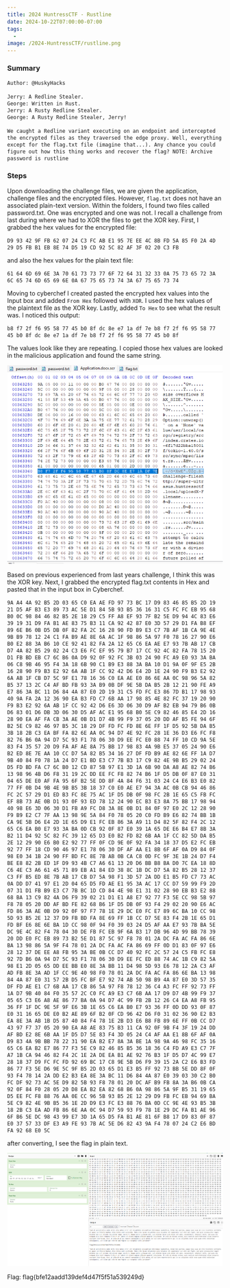 ```yaml
---
title: 2024 HuntressCTF - Rustline
date: 2024-10-22T07:00:00-07:00
tags:
  - 
image: /2024-HuntressCTF/rustline.png
---
```


### Summary
```
Author: @HuskyHacks

Jerry: A Redline Stealer.
George: Written in Rust.
Jerry: A Rusty Redline Stealer.
George: A Rusty Redline Stealer, Jerry!

We caught a Redline variant executing on an endpoint and intercepted the encrypted files as they traversed the edge proxy. Well, everything except for the flag.txt file (imagine that...). Any chance you could figure out how this thing works and recover the flag? NOTE: Archive password is rustline
```

### Steps

Upon downloading the challenge files, we are given the application, challenge files and the encrypted files. However, `flag.txt` does not have an associated plain-text version.  Within the folders, I found two files called password.txt.  One was encrypted and one was not. I recall a challenge from last during where we had to XOR the files to get the XOR key.  First, I grabbed the hex values for the encrypted file: 
```
D9 93 42 9F FB 62 07 24 C3 FC AB E1 95 7E EE 4C 8B FD 5A 85 F0 2A 4D 29 D5 FB B1 EB 8E 74 D5 19 CD 92 5C 82 AF 3F 02 20 C3 FB
```
and also the hex values for the plain text file:
```
61 64 6D 69 6E 3A 70 61 73 73 77 6F 72 64 31 32 33 0A 75 73 65 72 3A 6C 65 74 6D 65 69 6E 0A 67 75 65 73 74 3A 67 75 65 73 74
```

Moving to cyberchef I created pasted the encrypted hex values into the Input box and added `From Hex` followed with `XOR`.  I used the hex values of the plaintext file as the XOR key. Lastly, added `To Hex` to see what the result was.  I noticed this output:
```
b8 f7 2f f6 95 58 77 45 b0 8f dc 8e e7 1a df 7e b8 f7 2f f6 95 58 77 45 b0 8f dc 8e e7 1a df 7e b8 f7 2f f6 95 58 77 45 b0 8f
```
The values look like they are repeating. I copied those hex values are looked in the malicious application and found the same string.

![](/static/2024-HuntressCTF/r1.png)

Based on previous experienced from last years challenge, I think this was the XOR key.  Next, I grabbed the encrypted flag.txt contents in Hex and pasted that in the input box in Cyberchef. 
```
9A A4 4A 92 B5 2D 03 65 C0 EA AE FD 97 73 BC 17 D9 83 46 85 B5 2D 19 21 D5 AF B3 E3 89 73 AC 5E D1 84 5B 93 B5 36 16 31 C5 FC FC EB 95 68 B0 0C 98 84 46 82 B5 2E 18 29 C5 FF A8 EF 93 7F B2 5E D9 94 4C 83 E6 39 19 31 D9 FA B1 AE 83 75 B3 11 CA 92 42 87 E0 3D 57 29 D1 FA B8 EF 89 6E B6 0B D5 DB 0F 82 FA 2C 16 28 90 FD B9 E3 C7 7B AF 1B CA 9E 4E 9B B9 78 12 24 C1 FA B9 AE 8E 6A AC 1F 98 86 5A 97 F0 78 16 27 90 E6 B0 E2 88 3A B6 10 CE 92 41 82 FA 2A 12 65 C6 EA AE E7 93 7B AB 17 CB D7 4A 82 B5 29 02 24 C3 E6 FC EF 95 79 B7 17 CC 92 4C 82 FA 78 15 20 D1 FB BD EB C7 6C B6 0A D9 92 0F 92 FC 3B 03 24 90 FC A9 E0 93 3A BA 06 C8 9B 46 95 F4 3A 18 6B 90 C1 B9 E3 88 3A BA 10 D1 9A 0F 9F E5 2B 16 28 90 F9 B3 E2 92 6A AB 1F CC 92 42 D6 E4 2D 1E 24 90 F9 B3 E2 92 6A AB 1F CB D7 5C 9F E1 78 16 36 C0 EA AE E0 86 6E AA 0C 98 96 5A 82 B5 37 13 2C C4 AF BD FB 93 3A B9 0B DF 9E 5B DA B5 2B 12 21 90 FE A9 E7 86 3A BC 11 D6 84 4A 87 E0 2D 19 31 C5 FD FC E3 86 7D B1 17 98 93 40 9A FA 2A 12 36 90 EA B3 FD C7 6B AA 17 98 85 4E 82 FC 37 19 20 90 F9 B3 E2 92 6A AB 1F CC 92 42 D6 E6 3D 06 30 D9 AF B2 EB 94 79 B6 0B D6 83 01 D6 DB 3D 06 30 D5 AF AC E1 95 68 B0 5E C9 82 46 85 E4 2D 16 28 90 EA AF FA CB 3A AE 0B D1 D7 4B 99 F9 37 05 20 DD AF B5 FE 94 6F B2 5E C9 82 46 97 B5 3C 18 29 DF FD FC FD 8E 6E FF 1F D5 92 5B DA B5 3B 18 2B C3 EA BF FA 82 6E AA 0C 94 D7 4E 92 FC 28 1E 36 D3 E6 FC F8 82 76 B6 0A 94 D7 5C 93 F1 78 06 30 D9 EE FC E0 88 74 FF 10 CD 9A 5E 83 F4 35 57 20 D9 FA AF AE 8A 75 BB 17 98 83 4A 9B E5 37 05 24 90 E6 B2 ED 8E 7E AA 10 CC D7 5A 82 B5 34 16 27 DF FD B9 AE 82 6E FF 1A D7 9B 40 84 F0 78 1A 24 D7 E1 BD E3 C7 7B B3 17 C9 82 4E 9B B5 29 02 24 D5 FD BD FA C7 6C B0 12 CD 87 5B 97 E1 3D 1A 6B 90 DA A8 AE 82 74 B6 13 98 96 4B D6 F8 31 19 2C DD EE FC F8 82 74 B6 1F D5 DB 0F 87 E0 31 04 65 DE E0 AF FA 95 6F B2 5E DD 8F 4A 84 F6 31 03 24 C4 E6 B3 E0 82 77 FF 0B D4 9B 4E 9B B5 3B 18 37 C0 E0 AE E7 94 3A AC 0B CB 94 46 86 FC 2C 57 29 D1 ED B3 FC 8E 75 AC 1F D5 DB 0F 98 FC 2B 1E 65 C5 FB FC EF 8B 73 AE 0B D1 93 0F 93 ED 78 12 24 90 EC B3 E3 8A 75 BB 17 98 94 40 98 E6 3D 06 30 D1 FB A9 FC D8 3A 8E 0B D1 84 0F 97 E0 2C 12 28 90 F9 B9 E2 C7 7F AA 13 98 9E 5A 84 F0 78 05 20 C0 FD B9 E6 82 74 BB 1B CA 9E 5B D6 E4 2D 1E 65 D9 E1 FC EB 86 3A A9 11 D4 82 5F 82 F4 2C 12 65 C6 EA B0 E7 93 3A BA 0D CB 92 0F 87 E0 39 1A 65 DE E6 B4 E7 8B 3A B2 11 D4 92 5C 82 FC 39 12 65 D3 E0 B2 FD 82 6B AA 1F CC 82 5D DA B5 2E 12 29 90 E6 B0 E2 92 77 FF 0F CD 9E 0F 92 FA 34 18 37 D5 E2 FC EB 92 77 FF 18 CD 90 46 97 E1 78 06 30 DF AF AA E1 8B 6F AF 0A D9 84 0F 98 E0 34 1B 24 90 FF BD FC 8E 7B AB 0B CA C8 0D FC 9F 3E 1B 24 D7 F4 BE E8 82 2B ED 1F D9 93 4B C7 A6 61 13 20 D6 BB B8 BA D0 7C EA 18 8D C6 4E C3 A6 61 45 71 89 EB A1 84 ED 38 8C 1B DC D7 5A 82 B5 28 12 37 C3 FF B5 ED 8E 7B AB 17 CB D7 5A 98 F1 3D 57 2A DD E1 B5 FD C7 73 AC 0A DD D7 41 97 E1 2D 04 65 D5 FD AE E1 95 3A AC 17 CC D7 59 99 F9 2D 07 31 D1 FB B9 E3 C7 7B BC 1D CD 84 4E 98 E1 31 02 28 90 EB B3 E2 88 68 BA 13 C9 82 4A D6 F9 39 02 21 D1 E1 A8 E7 92 77 F3 5E CC 98 5B 97 F8 78 05 20 DD AF BD FE 82 68 B6 1F D5 DB 0F 93 F4 29 02 20 90 E6 AC FD 86 3A AE 0B D9 92 0F 97 F7 78 1E 29 DC E0 FC E7 89 6C BA 10 CC 98 5D 93 B5 2E 12 37 D9 FB BD FA 8E 69 FF 1B CC D7 5E 83 F4 2B 1E 65 D1 FD BF E6 8E 6E BA 1D CC 98 0F 94 F0 39 03 24 D5 AF AA E7 93 7B BA 5E DC 9E 4C 82 F4 78 04 30 DE FB FC EB 9F 6A B3 17 DB 96 4D 99 BB 78 39 20 DD E0 FC EB 89 73 B2 5E D1 87 5C 97 F8 78 01 2A DC FA AC FA 86 6E BA 13 98 86 5A 9F F4 78 01 2A DC FA AC FA 86 69 FF 0D D1 83 0F 97 E6 28 12 37 DE EE A8 FB 95 3A BE 0B CC D7 40 92 FC 2C 57 24 C5 FB FC E8 92 7D B6 0A 94 D7 5C 93 F1 78 06 30 D9 EE FC ED 88 74 AC 1B C9 82 5A 98 E1 2D 05 65 DD EE BB E0 8E 3A BB 11 D4 98 5D 93 E6 78 12 2A C3 AF AD FB 8E 3A AD 1F CC 9E 40 98 F0 78 01 2A DC FA AC FA 86 6E BA 13 98 84 4A 87 E0 31 57 2B D5 FC BF E7 92 74 AB 50 98 B9 4A 87 E0 3D 57 35 DF FD AE E1 C7 6B AA 17 CB 86 5A 97 F8 78 12 36 C4 A3 FC FF 92 73 FF 1A D7 9B 40 84 F0 35 57 2C C0 FC A9 E3 C7 6B AA 17 D9 D7 4B 99 F9 37 05 65 C3 E6 A8 AE 86 77 BA 0A 94 D7 4C 99 FB 2B 12 26 C4 EA A8 FB 95 36 FF 1F DC 9E 5F 9F E6 3B 1E 65 C6 EA B0 E7 93 36 FF 0D DD 93 0F 87 E0 31 16 65 DE E0 B2 AE 89 6F B2 0F CD 96 42 D6 F0 31 02 36 90 E2 B3 EA 8E 3A AB 1B D5 87 40 84 F4 78 1E 2B D3 E6 B8 FB 89 6E FF 0B CC D7 43 97 F7 37 05 20 90 EA A8 AE 83 75 B3 11 CA 92 0F 9B F4 3F 19 24 DD AF BD E2 8E 6B AA 1F D5 D7 5E 83 F4 3D 05 24 C4 AF AA E1 8B 6F AF 0A D9 83 4A 9B BB 78 22 31 90 EA B2 E7 8A 3A BE 1A 98 9A 46 98 FC 35 16 65 C6 EA B2 E7 86 77 F3 5E C9 82 46 85 B5 36 18 36 C4 FD A9 E3 C7 7F A7 1B CA 94 46 82 F4 2C 1E 2A DE EA B1 AE 92 76 B3 1F D5 D7 4C 99 E7 28 18 37 D9 FC FC FD 92 69 BC 17 C8 9E 5B D6 F9 39 15 2A C2 E6 B3 FD 86 77 F3 5E D6 9E 5C 9F B5 2D 03 65 D1 E3 B5 FF 92 73 BB 5E DD 8F 0F 93 F4 78 14 2A DD E2 B3 EA 8E 3A BC 11 D6 84 4A 87 E0 39 03 30 C2 B0 FC DF 92 73 AC 5E D9 82 5B 93 F8 78 01 20 DC AF B9 FB 8A 3A B6 0B CA 92 0F 84 F0 28 05 20 D8 EA B2 EA 82 68 B6 0A 98 86 5A 9F B5 31 19 65 D5 EE FC F8 88 76 AA 0E CC 96 5B 93 B5 2E 12 29 D9 FB FC EB 94 69 BA 5E C9 82 4E 9B B5 36 1E 2D D9 E3 FC E3 88 76 BA 0D CC 9E 4E 93 B5 3B 18 2B C3 EA AD FB 86 6E AA 0C 94 D7 59 93 F9 78 1E 29 DC FA B1 AE 96 6F B6 5E DC 98 43 99 E7 3D 1A 65 D5 FA B1 AE 81 6F B8 17 D9 83 0F 87 E0 37 57 33 DF E3 A9 FE 93 7B AC 5E D6 82 43 9A F4 78 07 24 C2 E6 BD FA 92 68 E0 5C
```
after converting, I see the flag in plain text.

![](/static/2024-HuntressCTF/r2.png)

Flag: flag{bfe12aadd139def4d47f5f51a539249d}
